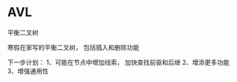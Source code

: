 # AVL
平衡二叉树

寒假在家写的平衡二叉树， 包括插入和删除功能

下一步计划： 1、可能在节点中增加线索， 加快查找前驱和后继
           2、增添更多功能
           3、增强通用性
